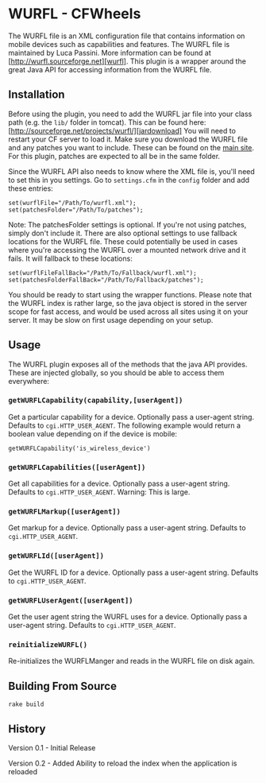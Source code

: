 WURFL - CFWheels
========================

[wurfl]: http://wurfl.sourceforge.net/ "WURFL"
[jardownload]: http://sourceforge.net/projects/wurfl/ "Download jars"

The WURFL file is an XML configuration file that contains information on mobile devices such as capabilities and features. The WURFL file is maintained by Luca Passini. More information can be found at [http://wurfl.sourceforge.net][wurfl]. This plugin is a wrapper around the great Java API for accessing information from the WURFL file.

Installation
------------
Before using the plugin, you need to add the WURFL jar file into your class path (e.g. the `lib/` folder in tomcat). This can be found here: [http://sourceforge.net/projects/wurfl/][jardownload]  You will need to restart your CF server to load it. Make sure you download the WURFL file and any patches you want to include. These can be found on the [main site][wurfl]. For this plugin, patches are expected to all be in the same folder.

Since the WURFL API also needs to know where the XML file is, you'll need to set this in you settings. Go to `settings.cfm` in the `config` folder and add these entries:

	set(wurflFile="/Path/To/wurfl.xml");
	set(patchesFolder="/Path/To/patches");
	
Note: The patchesFolder settings is optional. If you're not using patches, simply don't include it. There are also optional settings to use fallback locations for the WURFL file. These could potentially be used in cases where you're accessing the WURFL over a mounted network drive and it fails. It will fallback to these locations:

	set(wurflFileFallBack="/Path/To/Fallback/wurfl.xml");
	set(patchesFolderFallBack="/Path/To/Fallback/patches");
	
You should be ready to start using the wrapper functions. Please note that the WURFL index is rather large, so the java object is stored in the server scope for fast access, and would be used across all sites using it on your server. It may be slow on first usage depending on your setup.

Usage
----------

The WURFL plugin exposes all of the methods that the java API provides. These are injected globally, so you should be able to access them everywhere:

### `getWURFLCapability(capability,[userAgent])`

Get a particular capability for a device. Optionally pass a user-agent string. Defaults to `cgi.HTTP_USER_AGENT`. The following example would return a boolean value depending on if the device is mobile:

	getWURFLCapability('is_wireless_device')
	
### `getWURFLCapabilities([userAgent])`

Get all capabilities for a device. Optionally pass a user-agent string. Defaults to `cgi.HTTP_USER_AGENT`. Warning: This is large.

### `getWURFLMarkup([userAgent])`

Get markup for a device. Optionally pass a user-agent string. Defaults to `cgi.HTTP_USER_AGENT`.

### `getWURFLId([userAgent])`

Get the WURFL ID for a device. Optionally pass a user-agent string. Defaults to `cgi.HTTP_USER_AGENT`.

### `getWURFLUserAgent([userAgent])`

Get the user agent string the WURFL uses for a device. Optionally pass a user-agent string. Defaults to `cgi.HTTP_USER_AGENT`.

### `reinitializeWURFL()`

Re-initializes the WURFLManger and reads in the WURFL file on disk again.

Building From Source
--------------------

	rake build

History
------------

Version 0.1 - Initial Release

Version 0.2 - Added Ability to reload the index when the application is reloaded